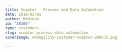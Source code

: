 ```yaml
---
title: Xceptor - Process and Data Automation
date: 2018-02-01
author: MrHinsh
id: "38305"
type: customers
slug: xceptor-process-data-automation
coverImage: nkdagility-customer-xceptor-200x75.png

---
```







